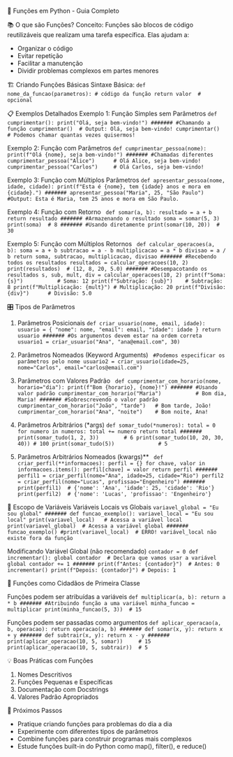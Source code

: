 🎯 Funções em Python - Guia Completo

📚 O que são Funções?
Conceito:
Funções são blocos de código reutilizáveis que realizam uma tarefa específica. Elas ajudam a:

* Organizar o código
* Evitar repetição
* Facilitar a manutenção
* Dividir problemas complexos em partes menores

🏗️ Criando Funções Básicas
Sintaxe Básica:
`def nome_da_funcao(parametros):
    # código da função
    return valor  # opcional`

📋 Exemplos Detalhados
Exemplo 1: Função Simples sem Parâmetros
`
def cumprimentar():
    print("Olá, seja bem-vindo!")
#######
#Chamando a função
cumprimentar()  # Output: Olá, seja bem-vindo!
cumprimentar()  # Podemos chamar quantas vezes quisermos!
`

Exemplo 2: Função com Parâmetros
`
def cumprimentar_pessoa(nome):
    print(f"Olá {nome}, seja bem-vindo!")
#######
#Chamadas diferentes
cumprimentar_pessoa("Alice")      # Olá Alice, seja bem-vindo!
cumprimentar_pessoa("Carlos")     # Olá Carlos, seja bem-vindo!
`

Exemplo 3: Função com Múltiplos Parâmetros
`
def apresentar_pessoa(nome, idade, cidade):
    print(f"Esta é {nome}, tem {idade} anos e mora em {cidade}.")
#######
apresentar_pessoa("Maria", 25, "São Paulo")
#Output: Esta é Maria, tem 25 anos e mora em São Paulo.
`

Exemplo 4: Função com Retorno
`
def somar(a, b):
    resultado = a + b
    return resultado
#######
#Armazenando o resultado
soma = somar(5, 3)
print(soma)  # 8
#######
#Usando diretamente
print(somar(10, 20))  # 30`

Exemplo 5: Função com Múltiplos Retornos
`
def calcular_operacoes(a, b):
    soma = a + b
    subtracao = a - b
    multiplicacao = a * b
    divisao = a / b
    return soma, subtracao, multiplicacao, divisao
#######
#Recebendo todos os resultados
resultados = calcular_operacoes(10, 2)
print(resultados)  # (12, 8, 20, 5.0)
#######
#Desempacotando os resultados
s, sub, mult, div = calcular_operacoes(10, 2)
print(f"Soma: {s}")           # Soma: 12
print(f"Subtração: {sub}")    # Subtração: 8
print(f"Multiplicação: {mult}") # Multiplicação: 20
print(f"Divisão: {div}")      # Divisão: 5.0`

🎛️ Tipos de Parâmetros
1. Parâmetros Posicionais
`def criar_usuario(nome, email, idade):
    usuario = {
        "nome": nome,
        "email": email,
        "idade": idade
    }
    return usuario
#######
#Os argumentos devem estar na ordem correta
usuario1 = criar_usuario("Ana", "ana@email.com", 30)
`
2. Parâmetros Nomeados (Keyword Arguments)
`
#Podemos especificar os parâmetros pelo nome
usuario2 = criar_usuario(idade=25, nome="Carlos", email="carlos@email.com")`

3. Parâmetros com Valores Padrão
`
def cumprimentar_com_horario(nome, horario="dia"):
    print(f"Bom {horario}, {nome}!")
#######
#Usando valor padrão
cumprimentar_com_horario("Maria")           # Bom dia, Maria!
#######
#Sobrescrevendo o valor padrão
cumprimentar_com_horario("João", "tarde")   # Bom tarde, João!
cumprimentar_com_horario("Ana", "noite")    # Bom noite, Ana!`

4. Parâmetros Arbitrários (*args)
`
def somar_tudo(*numeros):
    total = 0
    for numero in numeros:
        total += numero
    return total
#######
print(somar_tudo(1, 2, 3))        # 6
print(somar_tudo(10, 20, 30, 40)) # 100
print(somar_tudo(5))              # 5
`
5. Parâmetros Arbitrários Nomeados (kwargs)**
`
def criar_perfil(**informacoes):
    perfil = {}
    for chave, valor in informacoes.items():
        perfil[chave] = valor
    return perfil
#######
perfil1 = criar_perfil(nome="Ana", idade=25, cidade="Rio")
perfil2 = criar_perfil(nome="Lucas", profissao="Engenheiro")
#######
print(perfil1)  # {'nome': 'Ana', 'idade': 25, 'cidade': 'Rio'}
print(perfil2)  # {'nome': 'Lucas', 'profissao': 'Engenheiro'}`

🔄 Escopo de Variáveis
Variáveis Locais vs Globais
`variavel_global = "Eu sou global"
#######
def funcao_exemplo():
    variavel_local = "Eu sou local"
    print(variavel_local)   # Acessa a variável local
    print(variavel_global)  # Acessa a variável global
#######
funcao_exemplo()
#print(variavel_local)  # ERRO! variável_local não existe fora da função`

Modificando Variável Global (não recomendado)
`contador = 0
def incrementar():
    global contador  # Declara que vamos usar a variável global
    contador += 1
#######
print(f"Antes: {contador}")  # Antes: 0
incrementar()
print(f"Depois: {contador}") # Depois: 1`

🎪 Funções como Cidadãos de Primeira Classe

Funções podem ser atribuídas a variáveis
`def multiplicar(a, b):
    return a * b
#######
#Atribuindo função a uma variável
minha_funcao = multiplicar
print(minha_funcao(5, 3))  # 15`

Funções podem ser passadas como argumentos
`def aplicar_operacao(a, b, operacao):
    return operacao(a, b)
#######
def somar(x, y):
    return x + y
#######
def subtrair(x, y):
    return x - y
#######
print(aplicar_operacao(10, 5, somar))     # 15
print(aplicar_operacao(10, 5, subtrair))  # 5`

💡 Boas Práticas com Funções
1. Nomes Descritivos
2. Funções Pequenas e Específicas
3. Documentação com Docstrings
4. Valores Padrão Apropriados

🎯 Próximos Passos

* Pratique criando funções para problemas do dia a dia
* Experimente com diferentes tipos de parâmetros
* Combine funções para construir programas mais complexos
* Estude funções built-in do Python como map(), filter(), e reduce()
